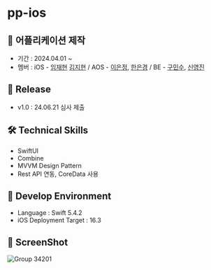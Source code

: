 # pp-ios

## 📌 어플리케이션 제작
- 기간 : 2024.04.01 ~ 
- 멤버 : iOS - [임재현](https://github.com/LimJaeHyeon9298) [김지현](https://github.com/jkim68888) / AOS - [이은정](https://github.com/LeeEunjeong1), [한은경](https://github.com/ppErika) / BE - [구민수](https://github.com/bulmandu), [신영진](https://github.com/sinbom) 

## 🚀 Release
- v1.0 : 24.06.21 심사 제출

## 🛠️ Technical Skills
- SwiftUI
- Combine
- MVVM Design Pattern
- Rest API 연동, CoreData 사용

## 📍 Develop Environment
- Language : Swift 5.4.2
- iOS Deployment Target : 16.3

## 📸 ScreenShot
![Group 34201](https://github.com/jkim68888/WeatherMate/assets/75922558/aa5518ef-37a0-4580-b381-b732895e3c9e)





